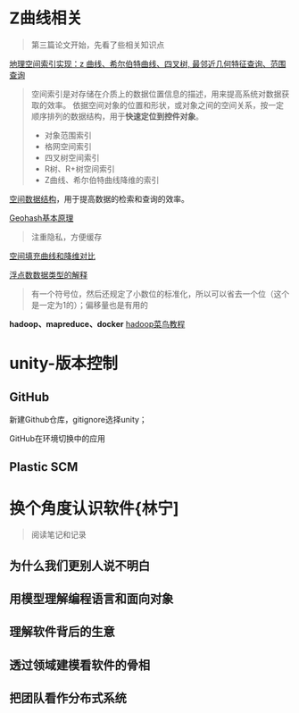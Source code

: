 
# Z曲线相关

> 第三篇论文开始，先看了些相关知识点


[地理空间索引实现：z 曲线、希尔伯特曲线、四叉树, 最邻近几何特征查询、范围查询](https://blog.51cto.com/u_15428122/4569829)

> 空间索引是对存储在介质上的数据位置信息的描述，用来提高系统对数据获取的效率。
> 依据空间对象的位置和形状，或对象之间的空间关系，按一定顺序排列的数据结构，用于**快速定位到控件对象**。
>  - 对象范围索引
> - 格网空间索引
> - 四叉树空间索引
> - R树、R+树空间索引
> - Z曲线、希尔伯特曲线降维的索引

[空间数据结构](https://www.cnblogs.com/KillerAery/p/10878367.html)，用于提高数据的检索和查询的效率。


[Geohash基本原理](https://www.cnblogs.com/tgzhu/p/6204173.html)

> 注重隐私，方便缓存

[空间填充曲线和降维对比](https://www.cnblogs.com/tgzhu/p/8286616.html)

[浮点数数据类型的解释](https://akaedu.github.io/book/ch14s04.html)

> 有一个符号位，然后还规定了小数位的标准化，所以可以省去一个位（这个是一定为1的）；偏移量也是有用的
> 

**hadoop、mapreduce、docker**
[hadoop菜鸟教程](https://www.runoob.com/w3cnote/hadoop-tutorial.html)

# unity-版本控制
## GitHub
新建Github仓库，gitignore选择unity；

GitHub在环境切换中的应用

## Plastic SCM

# 换个角度认识软件{林宁]
> 阅读笔记和记录
## 为什么我们更别人说不明白

## 用模型理解编程语言和面向对象

## 理解软件背后的生意

## 透过领域建模看软件的骨相

## 把团队看作分布式系统
<!--stackedit_data:
eyJoaXN0b3J5IjpbLTExMTg3NDI0MDQsLTExNjQzMzkxNzcsLT
E0NDMyNzQwNjUsLTMyNDY3NzQ1OCwxNjE2ODIzODk3LDE4MzUw
Mzc0NjMsMTcyMjg1MzQ4OCwtMTYwNjgwNDk3MSwxNjYxMzkyMz
k5LDE1MDc4NTU1NSwtMTUwNTM3NDIyNywyMDc0NjEwMzQ5LC0y
MDA0NDk5NzIzLC02ODM4MzUxNDgsNzQ4NjcyNTQ4LDk5NTU5MD
EyLC0xNjQ5OTI0NTE4LDMxNTMzNDYyNiwtMjAzMDg5MDUwMiwx
MDg3MzkxMjUzXX0=
-->